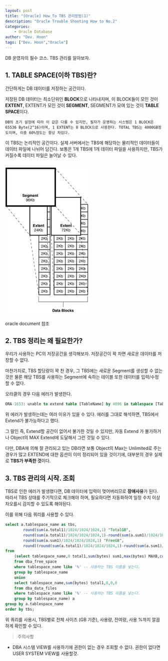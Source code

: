 ```yaml
---
layout: post
title: "[Oracle] How_To TBS 관리방법(1)"
description: "Oracle Trouble Shooting How to No.2"
categories: 
    - Oracle Database
author: "Dev. Hoon"
tags: ["Dev. Hoon","Oracle"]
---
```


DB 운영자의 필수 코스. TBS 관리를 알아보자.

## 1. TABLE SPACE(이하 TBS)란? 

간단하게는 DB 데이터를 저장하는 공간이다.

저장된 DB 데이터는 최소단위인 **BLOCK**으로 나타내지며, 이 BLOCK들이 모인 것이 **EXTENT**, EXTENT가 모인 것이 **SEGMENT**, SEGMENT가 모여 있는 것이 **TABLE SPACE**이다.

    DB의 초기 설정에 따라 이 값은 다를 수 있지만, 필자가 운영하는 시스템은 1 BLOCK은 65536 Byte(2^16)이며, 1 EXTENT는 8 BLOCK으로 사용한다. TOTAL TBS는 4000GB정도이며, 이중 60%정도는 항상 차있다.

이 TBS는 논리적인 공간이다. 실제 서버에서는 TBS에 해당하는 물리적인 데이터들이 데이터 파일에 나뉘어 담긴다. 보통은 1개 TBS에 1개 데이터 파일을 사용하지만, TBS가 커질수록 데이터 파일은 늘어날 수 있다.

![file1_data_structure_of_oracle](/assets/images/hoon/20210306/file1_data_structure_of_oracle.gif "data structure of oracle")
----------------------------
oracle document 참조

## 2. TBS 정리는 왜 필요한가?

우리가 사용하는 PC의 저장공간을 생각해보자. 저장공간이 꽉 차면 새로운 데이터를 저장할 수 없다.

마찬가지로, TBS 할당량이 꽉 찬 경우, 그 TBS에는 새로운 Segment를 생성할 수 없는 것은 물론 해당 TBS를 사용하는 Segment에 속하는 테이블 또한 데이터를 입력/수정할 수 없다.

오라클의 경우 다음 에러가 발생한다. 

```sql
ORA-1653: unable to extend table [TableName] by 4096 in tablespace [TableSpaceName] 
```

위 에러가 발생하는데는 여러 이유가 있을 수 있다.
에러를 그대로 해석하면, TBS에서 Extend가 불가능하다고 했다.

그 말인 즉, Extend할 공간이 없어서 불가한 것일 수 있지만, 자동 Extend 가 불가하거나 Object의 MAX Extend에 도달해서 그런 것일 수 있다.

다만, DBA에 의해 잘 관리되고 있는 DB라면 보통 Object의 Max는 Unlimited로 주는경우가 많고 EXTEND에 대한 옵션이 이미 정리되어 있을 것이기에, 대부분의 경우 실제로 **TBS가 부족한 것**이다.
​

## 3. TBS 관리의 시작. 조회

TBS로 인한 에러가 발생했다면, DB 데이터에 입력이 멎어버리므로 **장애사유**가 된다. 따라서 TBS 상태를 주기적으로 체크해야 하며, 필요하다면 자동화하여 일정 수치 이상 차오를시 감지할 수 있도록 해야된다.

이를 위해 다음 쿼리를 사용할 수 있다.

```sql
select a.tablespace_name as tbs,
        round(sum(a.total1)/1024/1024/1024,1) "TotalGB",
        round(sum(a.total1)/1024/1024/1024,1)-round(sum(a.sum1)/1024/1024/1024,1) "UsedGB",
        round(sum(a.sum1)/1024/1024/1024,1) "FreeGB",
        round((round(sum(a.total1)/1024/1024/1024,1)-round(sum(a.sum1)/1024/1024/1024,1))/round(sum(a.total1)/1024/1024/1024,1)*100,2) "Used%"
from
    (select tablespace_name,0 total1,sum(bytes) sum1,max(bytes) MAXB,count(bytes) cnt
    from dba_free_space
    where tablespace_name like '%' -- 사용하는 TBS 이름을 넣는다.
    group by tablespace_name
    union
    select tablespace_name,sum(bytes) total1,0,0,0
    from dba_data_files
    where tablespace_name like '%' -- 사용하는 TBS 이름을 넣는다.
    group by tablespace_name) a
group by a.tablespace_name
order by tbs;
```

위 쿼리를 사용시, TBS별로 전체 사이즈 (GB 기준), 사용량, 잔여량, 사용 %까지 깔끔하게 확인할 수 있다.

> 주의사항

- DBA 시스템 VIEW를 사용하기에 권한이 없는 경우 조회할 수 없다. 권한이 없다면 USER SYSTEM VIEW를 사용할것.
  
    

